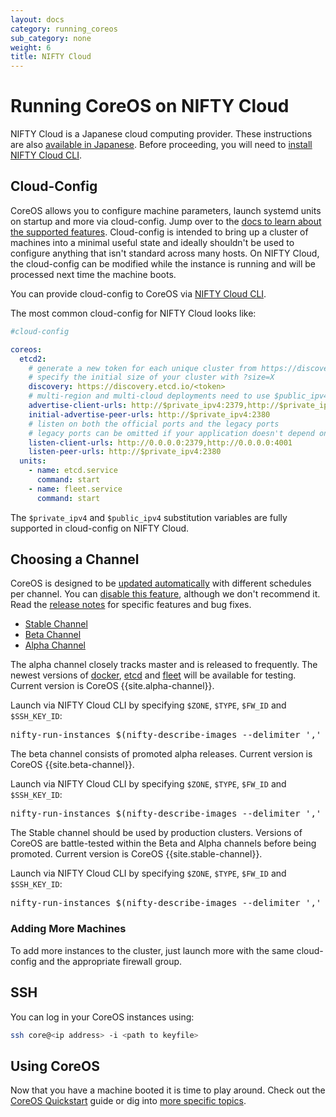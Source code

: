 ```yaml
---
layout: docs
category: running_coreos
sub_category: none
weight: 6
title: NIFTY Cloud
---
```


# Running CoreOS on NIFTY Cloud

NIFTY Cloud is a Japanese cloud computing provider. These instructions are also [available in Japanese](JA_JP/). Before proceeding, you will need to [install NIFTY Cloud CLI][cli-documentation].

[cli-documentation]: https://translate.google.com/translate?hl=en&sl=ja&tl=en&u=http%3A%2F%2Fcloud.nifty.com%2Fapi%2Fcli%2F

## Cloud-Config

CoreOS allows you to configure machine parameters, launch systemd units on startup and more via cloud-config. Jump over to the [docs to learn about the supported features]({{site.baseurl}}/docs/cluster-management/setup/cloudinit-cloud-config). Cloud-config is intended to bring up a cluster of machines into a minimal useful state and ideally shouldn't be used to configure anything that isn't standard across many hosts. On NIFTY Cloud, the cloud-config can be modified while the instance is running and will be processed next time the machine boots.

You can provide cloud-config to CoreOS via [NIFTY Cloud CLI][cli-documentation].

The most common cloud-config for NIFTY Cloud looks like:

```yaml
#cloud-config

coreos:
  etcd2:
    # generate a new token for each unique cluster from https://discovery.etcd.io/new?size=3
    # specify the initial size of your cluster with ?size=X
    discovery: https://discovery.etcd.io/<token>
    # multi-region and multi-cloud deployments need to use $public_ipv4
    advertise-client-urls: http://$private_ipv4:2379,http://$private_ipv4:4001
    initial-advertise-peer-urls: http://$private_ipv4:2380
    # listen on both the official ports and the legacy ports
    # legacy ports can be omitted if your application doesn't depend on them
    listen-client-urls: http://0.0.0.0:2379,http://0.0.0.0:4001
    listen-peer-urls: http://$private_ipv4:2380
  units:
    - name: etcd.service
      command: start
    - name: fleet.service
      command: start
```

The `$private_ipv4` and `$public_ipv4` substitution variables are fully supported in cloud-config on NIFTY Cloud.

## Choosing a Channel

CoreOS is designed to be [updated automatically]({{site.baseurl}}/using-coreos/updates) with different schedules per channel. You can [disable this feature]({{site.baseurl}}/docs/cluster-management/debugging/prevent-reboot-after-update), although we don't recommend it. Read the [release notes]({{site.baseurl}}/releases) for specific features and bug fixes.

<div id="niftycloud-images">
  <ul class="nav nav-tabs">
    <li class="active"><a href="#stable" data-toggle="tab">Stable Channel</a></li>
    <li><a href="#beta" data-toggle="tab">Beta Channel</a></li>
    <li><a href="#alpha" data-toggle="tab">Alpha Channel</a></li>
  </ul>
  <div class="tab-content coreos-docs-image-table">
    <div class="tab-pane" id="alpha">
      <p>The alpha channel closely tracks master and is released to frequently. The newest versions of <a href="{{site.baseurl}}/using-coreos/docker">docker</a>, <a href="{{site.baseurl}}/using-coreos/etcd">etcd</a> and <a href="{{site.baseurl}}/using-coreos/clustering">fleet</a> will be available for testing. Current version is CoreOS {{site.alpha-channel}}.</p>
      <p>Launch via NIFTY Cloud CLI by specifying <code>$ZONE</code>, <code>$TYPE</code>, <code>$FW_ID</code> and <code>$SSH_KEY_ID</code>:</p>
      <pre>nifty-run-instances $(nifty-describe-images --delimiter ',' --image-name "CoreOS Alpha {{site.alpha-channel}}" | awk -F',' '{print $2}') --key $SSH_KEY_ID --availability-zone $ZONE --instance-type $TYPE -g $FW_ID -f cloud-config.yml -q POST</pre>
    </div>
    <div class="tab-pane" id="beta">
      <p>The beta channel consists of promoted alpha releases. Current version is CoreOS {{site.beta-channel}}.</p>
      <p>Launch via NIFTY Cloud CLI by specifying <code>$ZONE</code>, <code>$TYPE</code>, <code>$FW_ID</code> and <code>$SSH_KEY_ID</code>:</p>
      <pre>nifty-run-instances $(nifty-describe-images --delimiter ',' --image-name "CoreOS Beta {{site.beta-channel}}" | awk -F',' '{print $2}') --key $SSH_KEY_ID --availability-zone $ZONE --instance-type $TYPE -g $FW_ID -f cloud-config.yml -q POST</pre>
    </div>
    <div class="tab-pane active" id="stable">
      <p>The Stable channel should be used by production clusters. Versions of CoreOS are battle-tested within the Beta and Alpha channels before being promoted. Current version is CoreOS {{site.stable-channel}}.</p>
      <p>Launch via NIFTY Cloud CLI by specifying <code>$ZONE</code>, <code>$TYPE</code>, <code>$FW_ID</code> and <code>$SSH_KEY_ID</code>:</p>
      <pre>nifty-run-instances $(nifty-describe-images --delimiter ',' --image-name "CoreOS Stable {{site.stable-channel}}" | awk -F',' '{print $2}') --key $SSH_KEY_ID --availability-zone $ZONE --instance-type $TYPE -g $FW_ID -f cloud-config.yml -q POST</pre>
    </div>
  </div>
</div>

### Adding More Machines

To add more instances to the cluster, just launch more with the same cloud-config and the appropriate firewall group.

## SSH

You can log in your CoreOS instances using:

```sh
ssh core@<ip address> -i <path to keyfile>
```

## Using CoreOS

Now that you have a machine booted it is time to play around.
Check out the [CoreOS Quickstart]({{site.baseurl}}/docs/quickstart) guide or dig into [more specific topics]({{site.baseurl}}/docs).
